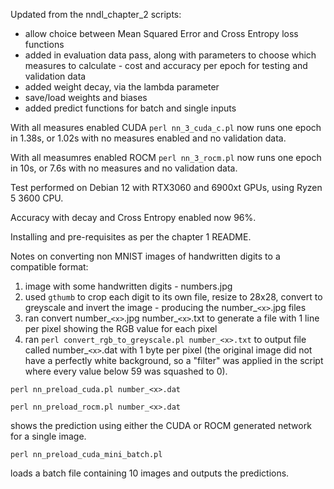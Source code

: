 Updated from the nndl_chapter_2 scripts:

* allow choice between Mean Squared Error and Cross Entropy loss functions
* added in evaluation data pass, along with parameters to choose which measures to calculate - cost and accuracy per epoch for testing and validation data
* added weight decay, via the lambda parameter
* save/load weights and biases
* added predict functions for batch and single inputs

With all measures enabled CUDA `perl nn_3_cuda_c.pl` now runs one epoch in 1.38s, or 1.02s with no measures enabled and no validation data.

With all measumres enabled ROCM `perl nn_3_rocm.pl` now runs one epoch in 10s, or 7.6s with no measures and no validation data.

Test performed on Debian 12 with RTX3060 and 6900xt GPUs, using Ryzen 5 3600 CPU.

Accuracy with decay and Cross Entropy enabled now 96%.

Installing and pre-requisites as per the chapter 1 README.

Notes on converting non MNIST images of handwritten digits to a compatible format:

1. image with some handwritten digits - numbers.jpg
2. used `gthumb` to crop each digit to its own file, resize to 28x28, convert to greyscale and invert the image - producing the number_`<x>`.jpg files
3. ran convert number_`<x>`.jpg number_`<x>`.txt to generate a file with 1 line per pixel showing the RGB value for each pixel
4. ran `perl convert_rgb_to_greyscale.pl number_<x>.txt` to output file called number_`<x>`.dat with 1 byte per pixel (the original image did not have a perfectly white background, so a "filter" was applied in the script where every value below 59 was squashed to 0).

`perl nn_preload_cuda.pl number_<x>.dat`

`perl nn_preload_rocm.pl number_<x>.dat`

shows the prediction using either the CUDA or ROCM generated network for a single image.

`perl nn_preload_cuda_mini_batch.pl`

loads a batch file containing 10 images and outputs the predictions. 
